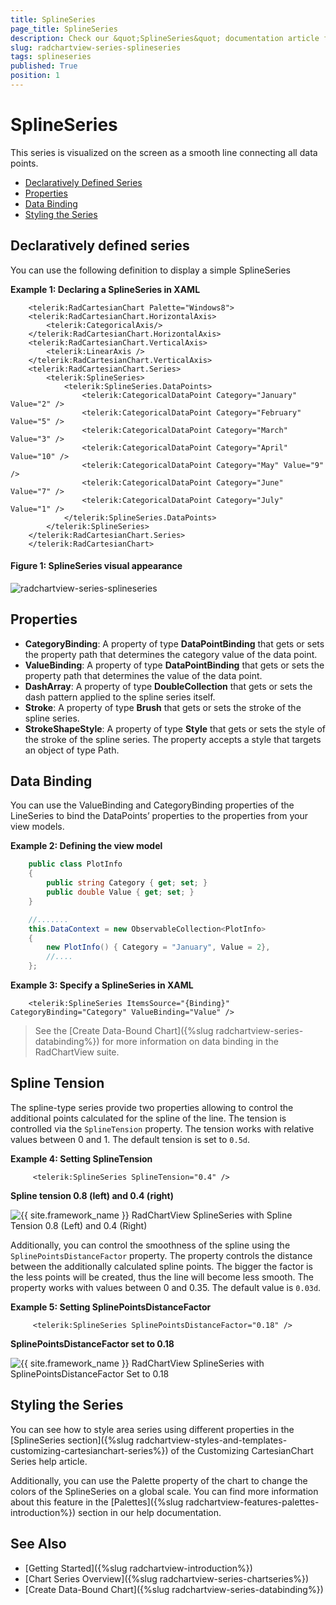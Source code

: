 ```yaml
---
title: SplineSeries
page_title: SplineSeries
description: Check our &quot;SplineSeries&quot; documentation article for the RadChartView {{ site.framework_name }} control.
slug: radchartview-series-splineseries
tags: splineseries
published: True
position: 1
---
```


# SplineSeries

This series is visualized on the screen as a smooth line connecting all data points.        

* [Declaratively Defined Series](#declaratively-defined-series)
* [Properties](#properties)
* [Data Binding](#data-binding)
* [Styling the Series](#styling-the-series)

## Declaratively defined series

You can use the following definition to display a simple SplineSeries

__Example 1: Declaring a SplineSeries in XAML__
```XAML
	<telerik:RadCartesianChart Palette="Windows8">
	<telerik:RadCartesianChart.HorizontalAxis>
		<telerik:CategoricalAxis/>
	</telerik:RadCartesianChart.HorizontalAxis>
	<telerik:RadCartesianChart.VerticalAxis>
		<telerik:LinearAxis />
	</telerik:RadCartesianChart.VerticalAxis>
	<telerik:RadCartesianChart.Series>
		<telerik:SplineSeries>
			<telerik:SplineSeries.DataPoints>
				<telerik:CategoricalDataPoint Category="January" Value="2" />
				<telerik:CategoricalDataPoint Category="February" Value="5" />
				<telerik:CategoricalDataPoint Category="March" Value="3" />
				<telerik:CategoricalDataPoint Category="April" Value="10" />
				<telerik:CategoricalDataPoint Category="May" Value="9" />
				<telerik:CategoricalDataPoint Category="June" Value="7" />
				<telerik:CategoricalDataPoint Category="July" Value="1" />
			</telerik:SplineSeries.DataPoints>
		</telerik:SplineSeries>
	</telerik:RadCartesianChart.Series>
	</telerik:RadCartesianChart>
```

#### __Figure 1: SplineSeries visual appearance__
![radchartview-series-splineseries](images/radchartview-series-splineseries.png)

## Properties

* __CategoryBinding__: A property of type __DataPointBinding__ that gets or sets the property path that determines the category value of the data point.
* __ValueBinding__: A property of type __DataPointBinding__ that gets or sets the property path that determines the value of the data point.
* __DashArray__: A property of type __DoubleCollection__ that gets or sets the dash pattern applied to the spline series itself.
* __Stroke__: A property of type __Brush__ that gets or sets the stroke of the spline series.
* __StrokeShapeStyle__: A property of type __Style__ that gets or sets the style of the stroke of the spline series. The property accepts a style that targets an object of type Path.

## Data Binding

You can use the ValueBinding and CategoryBinding properties of the LineSeries to bind the DataPoints’ properties to the properties from your view models.

__Example 2: Defining the view model__

```C#
	public class PlotInfo
    {
        public string Category { get; set; }
        public double Value { get; set; }
    }

	//.......
	this.DataContext = new ObservableCollection<PlotInfo>
	{
		new PlotInfo() { Category = "January", Value = 2},
		//....
	};
```	

__Example 3: Specify a SplineSeries in XAML__
```XAML	
	<telerik:SplineSeries ItemsSource="{Binding}" CategoryBinding="Category" ValueBinding="Value" />
```

>See the [Create Data-Bound Chart]({%slug radchartview-series-databinding%}) for more information on data binding in the RadChartView suite.

## Spline Tension

The spline-type series provide two properties allowing to control the additional points calculated for the spline of the line. The tension is controlled via the `SplineTension` property. The tension works with relative values between 0 and 1. The default tension is set to `0.5d`.

__Example 4: Setting SplineTension__
```XAML	
	 <telerik:SplineSeries SplineTension="0.4" />
```

__Spline tension 0.8 (left) and 0.4 (right)__

![{{ site.framework_name }} RadChartView SplineSeries with Spline Tension 0.8 (Left) and 0.4 (Right)](images/splineseries-spline-tension.png)

Additionally, you can control the smoothness of the spline using the `SplinePointsDistanceFactor` property. The property controls the distance between the additionally calculated spline points. The bigger the factor is the less points will be created, thus the line will become less smooth. The property works with values between 0 and 0.35. The default value is `0.03d`.

__Example 5: Setting SplinePointsDistanceFactor__
```XAML	
	 <telerik:SplineSeries SplinePointsDistanceFactor="0.18" />
```

__SplinePointsDistanceFactor set to 0.18__

![{{ site.framework_name }} RadChartView SplineSeries with SplinePointsDistanceFactor Set to 0.18](images/splineseries-spline-points-distance-factor.png)

## Styling the Series

You can see how to style area series using different properties in the [SplineSeries section]({%slug radchartview-styles-and-templates-customizing-cartesianchart-series%}) of the Customizing CartesianChart Series help article.

Additionally, you can use the Palette property of the chart to change the colors of the SplineSeries on a global scale. You can find more information about this feature in the [Palettes]({%slug radchartview-features-palettes-introduction%}) section in our help documentation.

## See Also
 * [Getting Started]({%slug radchartview-introduction%})
 * [Chart Series Overview]({%slug radchartview-series-chartseries%})
 * [Create Data-Bound Chart]({%slug radchartview-series-databinding%})
